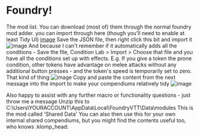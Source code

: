 # Foundry!
The mod list. You can download (most of) them through the normal foundry mod adder. you can import through here (though you'll need to enable at least Tidy UI)
[image](https://user-images.githubusercontent.com/40343141/114583234-4ce53e00-9c79-11eb-9ca3-6f9ddcb66aef.png)
Save the JSON file, then right click this bit and import it
![image](https://user-images.githubusercontent.com/40343141/114583278-5a022d00-9c79-11eb-811c-87c81c81e4c4.png)
And because I can't remember if it automatically adds all the conditions - Save the file, Condition Lab > Import > Choose that file and you have all the conditions set up with effects. E.g. If you give a token the prone condition, other tokens have advantage on melee attacks without any additional button presses - and the token's speed is temporarily set to zero. That kind of thing
![image](https://user-images.githubusercontent.com/40343141/114583322-62f2fe80-9c79-11eb-980a-5df6c693e5c9.png)
Copy and paste the content from the next message into the import to make your compendiums relatively tidy
![image](https://user-images.githubusercontent.com/40343141/114583359-6be3d000-9c79-11eb-8760-426c60b5c7d9.png)

Also happy to assist with any further macro or functionality questions - just throw me a message
Unzip this to C:\Users\YOURACCOUNT\AppData\Local\FoundryVTT\Data\modules
This is the mod called 'Shared Data' You can also then use this for your own internal shared compendiums, but you might find the contents useful too, who knows :klomp_head:
